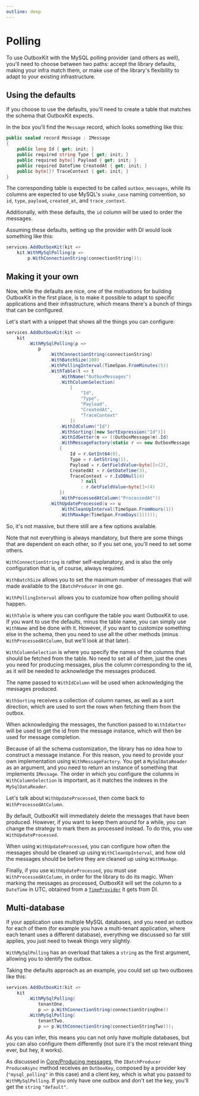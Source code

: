```yaml
---
outline: deep
---
```


# Polling

To use OutboxKit with the MySQL polling provider (and others as well), you'll need to choose between two paths: accept the library defaults, making your infra match them, or make use of the library's flexibility to adapt to your existing infrastructure.

## Using the defaults

If you choose to use the defaults, you'll need to create a table that matches the schema that OutboxKit expects.

In the box you'll find the `Message` record, which looks something like this:

```csharp
public sealed record Message : IMessage
{
    public long Id { get; init; }
    public required string Type { get; init; }
    public required byte[] Payload { get; init; }
    public required DateTime CreatedAt { get; init; }
    public byte[]? TraceContext { get; init; }
}
```

The corresponding table is expected to be called `outbox_messages`, while its columns are expected to use MySQL's `snake_case` naming convention, so `id`, `type`, `payload`, `created_at`, and `trace_context`.

Additionally, with these defaults, the `id` column will be used to order the messages.

Assuming these defaults, setting up the provider with DI would look something like this:

```csharp
services.AddOutboxKit(kit =>
    kit.WithMySqlPolling(p => 
        p.WithConnectionString(connectionString)));
```

## Making it your own

Now, while the defaults are nice, one of the motivations for building OutboxKit in the first place, is to make it possible to adapt to specific applications and their infrastructure, which means there's a bunch of things that can be configured.

Let's start with a snippet that shows all the things you can configure:

```csharp
services.AddOutboxKit(kit =>
    kit
        .WithMySqlPolling(p =>
            p
                .WithConnectionString(connectionString)
                .WithBatchSize(100)
                .WithPollingInterval(TimeSpan.FromMinutes(5))
                .WithTable(t => t
                    .WithName("OutboxMessages")
                    .WithColumnSelection(
                        [
                            "Id",
                            "Type",
                            "Payload",
                            "CreatedAt",
                            "TraceContext"
                        ])
                    .WithIdColumn("Id")
                    .WithSorting([new SortExpression("Id")])
                    .WithIdGetter(m => ((OutboxMessage)m).Id)
                    .WithMessageFactory(static r => new OutboxMessage
                    {
                        Id = r.GetInt64(0),
                        Type = r.GetString(1),
                        Payload = r.GetFieldValue<byte[]>(2),
                        CreatedAt = r.GetDateTime(3),
                        TraceContext = r.IsDBNull(4)
                            ? null 
                            : r.GetFieldValue<byte[]>(4)
                    })
                    .WithProcessedAtColumn("ProcessedAt"))
                .WithUpdateProcessed(u => u
                    .WithCleanUpInterval(TimeSpan.FromHours(1))
                    .WithMaxAge(TimeSpan.FromDays(1)))));
```

So, it's not massive, but there still are a few options available.

Note that not everything is always mandatory, but there are some things that are dependent on each other, so if you set one, you'll need to set some others.

`WithConnectionString` is rather self-explanatory, and is also the only configuration that is, of course, always required.

`WithBatchSize` allows you to set the maximum number of messages that will made available to the `IBatchProducer` in one go.

 `WithPollingInterval` allows you to customize how often polling should happen.

`WithTable` is where you can configure the table you want OutboxKit to use. If you want to use the defaults, minus the table name, you can simply use `WithName` and be done with it. However, if you want to customize something else in the schema, then you need to use all the other methods (minus `WithProcessedAtColumn`, but we'll look at that later).

`WithColumnSelection` is where you specify the names of the columns that should be fetched from the table. No need to set all of them, just the ones you need for producing messages, plus the column corresponding to the id, as it will be needed to acknowledge the messages produced.

The name passed to `WithIdColumn` will be used when acknowledging the messages produced.

`WithSorting` receives a collection of column names, as well as a sort direction, which are used to sort the rows when fetching them from the outbox.

When acknowledging the messages, the function passed to `WithIdGetter` will be used to get the id from the message instance, which will then be used for message completion.

Because of all the schema customization, the library has no idea how to construct a message instance. For this reason, you need to provide your own implementation using `WithMessageFactory`. You get a `MySqlDataReader` as an argument, and you need to return an instance of something that implements `IMessage`. The order in which you configure the columns in `WithColumnSelection` is important, as it matches the indexes in the `MySqlDataReader`.

Let's talk about `WithUpdateProcessed`, then come back to `WithProcessedAtColumn`.

By default, OutboxKit will immediately delete the messages that have been produced. However, if you want to keep them around for a while, you can change the strategy to mark them as processed instead. To do this, you use `WithUpdateProcessed`.

When using `WithUpdateProcessed`, you can configure how often the messages should be cleaned up using `WithCleanUpInterval`, and how old the messages should be before they are cleaned up using `WithMaxAge`.

Finally, if you use `WithUpdateProcessed`, you must use `WithProcessedAtColumn`, in order for the library to do its magic. When marking the messages as processed, OutboxKit will set the column to a `DateTime` in UTC, obtained from a [`TimeProvider`](https://learn.microsoft.com/en-us/dotnet/api/system.timeprovider) it gets from DI.

## Multi-database

If your application uses multiple MySQL databases, and you need an outbox for each of them (for example you have a multi-tenant application, where each tenant uses a different database), everything we discussed so far still applies, you just need to tweak things very slightly.

`WithMySqlPolling` has an overload that takes a `string` as the first argument, allowing you to identify the outbox.

Taking the defaults approach as an example, you could set up two outboxes like this:

```csharp
services.AddOutboxKit(kit =>
    kit
        .WithMySqlPolling(
            tenantOne,
            p => p.WithConnectionString(connectionStringOne))
        .WithMySqlPolling(
            tenantTwo,
            p => p.WithConnectionString(connectionStringTwo)));
```

As you can infer, this means you can not only have multiple databases, but you can also configure them differently (not sure it's the most relevant thing ever, but hey, it works).

As discussed in [Core/Producing messages](/core/producing-messages), the `IBatchProducer` `ProduceAsync` method receives an `OutboxKey`, composed by a provider key (`"mysql_polling"` in this case) and a client key, which is what you passed to `WithMySqlPolling`. If you only have one outbox and don't set the key, you'll get the `string` `"default"`.
